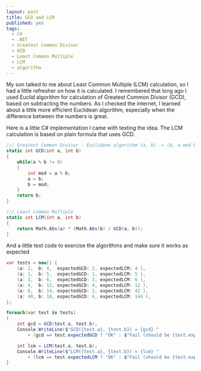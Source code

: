 ```yaml
---
layout: post
title: GCD and LCM
published: yes
tags:
  - C#
  - .NET
  - Greatest Common Divisor
  - GCD
  - Least Common Multiple
  - LCM
  - algorithm
---
```

My son talked to me about Least Common Multiple (LCM) calculation, so I had a little refresher on how it is calculated. I remembered that long ago I used Euclid algorithm for calculation of Greatest Common Divisor (GCD), based on subtracting the numbers. As I checked the internet, I learned about a little more efficient Euclidean algorithm, especially when the difference between the numbers is great.

Here is a little C# implementation I came with testing the idea. The LCM calculation is based on plain formula that uses GCD.

```c#
/// Greatest Common Divisor - Euclidean algorithm (a, b) -> (b, a mod b)
static int GCD(int a, int b)
{
    while(a % b != 0)
    {
        int mod = a % b;
        a = b;
        b = mod;
    }
    return b;
}

/// Least Common Multiple
static int LCM(int a, int b)
{
    return Math.Abs(a) * (Math.Abs(b) / GCD(a, b));
}
```

And a little test code to exercise the algorithms and make sure it works as expected

```c#
var tests = new[] {
    (a: 2,  b: 4,  expectedGCD: 2, expectedLCM: 4 ),
    (a: 1,  b: 5,  expectedGCD: 1, expectedLCM: 5 ),
    (a: 3,  b: 6,  expectedGCD: 3, expectedLCM: 6 ),
    (a: 4,  b: 12, expectedGCD: 4, expectedLCM: 12 ),
    (a: 6,  b: 14, expectedGCD: 2, expectedLCM: 42 ),
    (a: 48, b: 18, expectedGCD: 6, expectedLCM: 144 ),
};

foreach(var test in tests)
{
    int gcd = GCD(test.a, test.b);
    Console.WriteLine($"GCD({test.a}, {test.b}) = {gcd} " 
        + (gcd == test.expectedGCD ? "OK" : $"Fail (should be {test.expectedGCD})"));

    int lcm = LCM(test.a, test.b);
    Console.WriteLine($"LCM({test.a}, {test.b}) = {lcm} " 
        + (lcm == test.expectedLCM ? "OK" : $"Fail (should be {test.expectedLCM})"));
}
```
